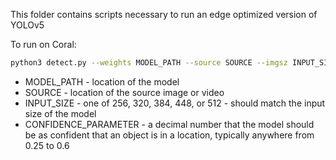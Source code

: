 This folder contains scripts necessary to run an edge optimized version of YOLOv5

To run on Coral: 
  ```bash
  python3 detect.py --weights MODEL_PATH --source SOURCE --imgsz INPUT_SIZE --data DATASET_YAML --conf CONFIDENCE_PARAMETER
  ```
  
   - MODEL_PATH - location of the model
   - SOURCE - location of the source image or video
   - INPUT_SIZE - one of 256, 320, 384, 448, or 512 - should match the input size of the model
   - CONFIDENCE_PARAMETER - a decimal number that the model should be as confident that an object is in a location, typically anywhere from 0.25 to 0.6
